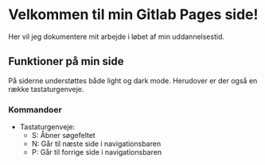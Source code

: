 # Velkommen til min Gitlab Pages side!

Her vil jeg dokumentere mit arbejde i løbet af min uddannelsestid.

## Funktioner på min side

På siderne understøttes både light og dark mode.
Herudover er der også en række tastaturgenveje.

### Kommandoer
- Tastaturgenveje:
    - S: Åbner søgefeltet
    - N: Går til næste side i navigationsbaren
    - P: Går til forrige side i navigationsbaren

